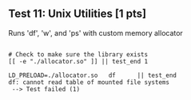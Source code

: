 ## Test 11: Unix Utilities [1 pts]

Runs 'df', 'w', and 'ps' with custom memory allocator

```

# Check to make sure the library exists
[[ -e "./allocator.so" ]] || test_end 1

LD_PRELOAD=./allocator.so   df      || test_end
df: cannot read table of mounted file systems
 --> Test failed (1)
```

